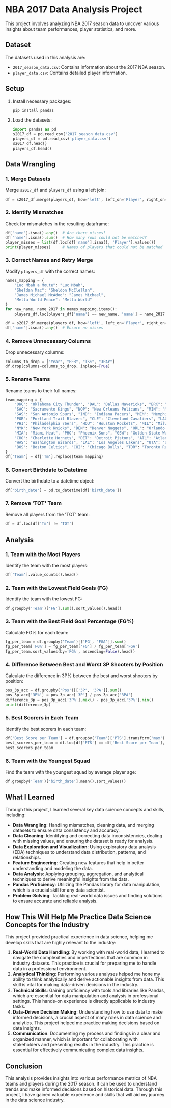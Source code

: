 # NBA 2017 Data Analysis Project

This project involves analyzing NBA 2017 season data to uncover various insights about team performances, player statistics, and more.

## Dataset

The datasets used in this analysis are:
- `2017_season_data.csv`: Contains information about the 2017 NBA season.
- `player_data.csv`: Contains detailed player information.

## Setup

1. Install necessary packages:
    ```sh
    pip install pandas
    ```
2. Load the datasets:
    ```python
    import pandas as pd
    s2017_df = pd.read_csv('2017_season_data.csv')
    players_df = pd.read_csv('player_data.csv')
    s2017_df.head()
    players_df.head()
    ```

## Data Wrangling

### 1. Merge Datasets
Merge `s2017_df` and `players_df` using a left join:
```python
df = s2017_df.merge(players_df, how='left', left_on='Player', right_on='Name')
```

### 2. Identify Mismatches
Check for mismatches in the resulting dataframe:
```python
df['name'].isna().any()  # Are there misses?
df['name'].isna().sum()  # How many rows could not be matched?
player_misses = list(df.loc[df['name'].isna(), 'Player'].values())
print(player_misses)     # Names of players that could not be matched
```

### 3. Correct Names and Retry Merge
Modify `players_df` with the correct names:
```python
names_mapping = {
    "Luc Mbah a Moute": "Luc Mbah",
    "Sheldan Mac": "Sheldon McClellan",
    "James Michael McAdoo": "James Michael",
    "Metta World Peace": "Metta World"
}
for new_name, name_2017 in names_mapping.items():
    players_df.loc[players_df['name'] == new_name, 'name'] = name_2017

df = s2017_df.merge(players_df, how='left', left_on='Player', right_on='Name')
df['name'].isna().any()  # Ensure no misses
```

### 4. Remove Unnecessary Columns
Drop unnecessary columns:
```python
columns_to_drop = ["Year", "PER", "TS%", "3PAr"]
df.drop(columns=columns_to_drop, inplace=True)
```

### 5. Rename Teams
Rename teams to their full names:
```python
team_mapping = {
    "OKC": "Oklahoma City Thunder", "DAL": "Dallas Mavericks", "BRK": "Brooklyn Nets", 
    "SAC": "Sacramento Kings", "NOP": "New Orleans Pelicans", "MIN": "Minnesota Timberwolves", 
    "SAS": "San Antonio Spurs", "IND": "Indiana Pacers", "MEM": "Memphis Grizzlies", 
    "POR": "Portland Trail Blazers", "CLE": "Cleveland Cavaliers", "LAC": "Los Angeles Clippers", 
    "PHI": "Philadelphia 76ers", "HOU": "Houston Rockets", "MIL": "Milwaukee Bucks", 
    "NYK": "New York Knicks", "DEN": "Denver Nuggets", "ORL": "Orlando Magic", 
    "MIA": "Miami Heat", "PHO": "Phoenix Suns", "GSW": "Golden State Warriors", 
    "CHO": "Charlotte Hornets", "DET": "Detroit Pistons", "ATL": "Atlanta Hawks", 
    "WAS": "Washington Wizards", "LAL": "Los Angeles Lakers", "UTA": "Utah Jazz", 
    "BOS": "Boston Celtics", "CHI": "Chicago Bulls", "TOR": "Toronto Raptors"
}
df['Team'] = df['Tm'].replace(team_mapping)
```

### 6. Convert Birthdate to Datetime
Convert the birthdate to a datetime object:
```python
df['birth_date'] = pd.to_datetime(df['birth_date'])
```

### 7. Remove 'TOT' Team
Remove all players from the 'TOT' team:
```python
df = df.loc[df['Tm'] != 'TOT']
```

## Analysis

### 1. Team with the Most Players
Identify the team with the most players:
```python
df['Team'].value_counts().head()
```

### 2. Team with the Lowest Field Goals (FG)
Identify the team with the lowest FG:
```python
df.groupby('Team')['FG'].sum().sort_values().head()
```

### 3. Team with the Best Field Goal Percentage (FG%)
Calculate FG% for each team:
```python
fg_per_team = df.groupby('Team')[['FG', 'FGA']].sum()
fg_per_team['FG%'] = fg_per_team['FG'] / fg_per_team['FGA']
fg_per_team.sort_values(by='FG%', ascending=False).head()
```

### 4. Difference Between Best and Worst 3P Shooters by Position
Calculate the difference in 3P% between the best and worst shooters by position:
```python
pos_3p_acc = df.groupby('Pos')[['3P', '3PA']].sum()
pos_3p_acc['3P%'] = pos_3p_acc['3P'] / pos_3p_acc['3PA']
difference_3p = pos_3p_acc['3P%'].max() - pos_3p_acc['3P%'].min()
print(difference_3p)
```

### 5. Best Scorers in Each Team
Identify the best scorers in each team:
```python
df['Best Score per Team'] = df.groupby('Team')['PTS'].transform('max')
best_scorers_per_team = df.loc[df['PTS'] == df['Best Score per Team'], ['Player', 'Tm', 'PTS']].sort_values(by='PTS', ascending=False)
best_scorers_per_team
```

### 6. Team with the Youngest Squad
Find the team with the youngest squad by average player age:
```python
df.groupby('Team')['birth_date'].mean().sort_values()
```

## What I Learned

Through this project, I learned several key data science concepts and skills, including:

- **Data Wrangling**: Handling mismatches, cleaning data, and merging datasets to ensure data consistency and accuracy.
- **Data Cleaning**: Identifying and correcting data inconsistencies, dealing with missing values, and ensuring the dataset is ready for analysis.
- **Data Exploration and Visualization**: Using exploratory data analysis (EDA) techniques to understand data distribution, patterns, and relationships.
- **Feature Engineering**: Creating new features that help in better understanding and modeling the data.
- **Data Analysis**: Applying grouping, aggregation, and analytical techniques to derive meaningful insights from the data.
- **Pandas Proficiency**: Utilizing the Pandas library for data manipulation, which is a crucial skill for any data scientist.
- **Problem-Solving**: Tackling real-world data issues and finding solutions to ensure accurate and reliable analysis.

## How This Will Help Me Practice Data Science Concepts for the Industry

This project provided practical experience in data science, helping me develop skills that are highly relevant to the industry:

1. **Real-World Data Handling**: By working with real-world data, I learned to navigate the complexities and imperfections that are common in industry datasets. This practice is crucial for preparing me to handle data in a professional environment.
2. **Analytical Thinking**: Performing various analyses helped me hone my ability to think analytically and derive actionable insights from data. This skill is vital for making data-driven decisions in the industry.
3. **Technical Skills**: Gaining proficiency with tools and libraries like Pandas, which are essential for data manipulation and analysis in professional settings. This hands-on experience is directly applicable to industry tasks.
4. **Data-Driven Decision Making**: Understanding how to use data to make informed decisions, a crucial aspect of many roles in data science and analytics. This project helped me practice making decisions based on data insights.
5. **Communication**: Documenting my process and findings in a clear and organized manner, which is important for collaborating with stakeholders and presenting results in the industry. This practice is essential for effectively communicating complex data insights.

## Conclusion

This analysis provides insights into various performance metrics of NBA teams and players during the 2017 season. It can be used to understand trends and make informed decisions based on historical data. Through this project, I have gained valuable experience and skills that will aid my journey in the data science industry.
